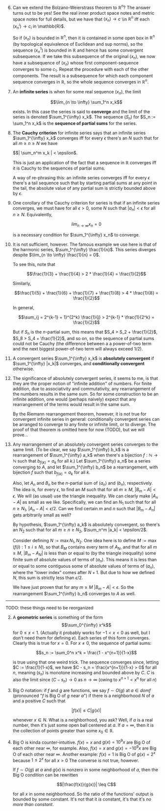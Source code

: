 6. Can we extend the Bolzano-Weierstrass theorem to $\mathbb{R}^n$? The answer turns out to be yes! See the real inner product space notes and metric space notes for full details, but we have that $(x_n) \to c$ \in $\mathbb{R}^n$ iff each $(x_n^i) \to c_i$ in \mathbb{R}$.

    So if $(x_n)$ is bounded in $\mathbb{R}^n$, then it is contained in some open box in $\mathbb{R}^n$ (by topological equivalence of Euclidean and sup norms), so the sequence $(x_n^1)$ is bounded in $\mathbb{R}$ and hence has some convergent subsequence. If we take this subsequence of the original $(x_n)$, we now have a subsequence of $(x_n)$ whose first component-sequence converges to some $c_1$. Repeat the procedure with each of the other components. The result is a subsequence for which each component sequence converges in $\mathbb{R}$, so the whole sequence converges in $\mathbb{R}^n$.

10. An **infinite series** is when for some real sequence $(x_n)$, the limit

    $$\lim_{n \to \infty} \sum_1^n x_k$$

    exists. In this case the series is said to **converge** and the limit of the series is denoted $\sum_1^{\infty} x_k$. The sequence $(S_n)$ for $S_n := \sum_1^n x_k$ is the **sequence of partial sums** for the series.

11. The **Cauchy criterion** for infinite series says that an infinite series $\sum_1^{\infty} x_k$ converges iff for every $\epsilon$ there's an $N$ such that for all $m \geq n \geq N$ we have

    $$| \sum_n^m x_k | < \epsilon$.

    This is just an application of the fact that a sequence in $\mathbb{R}$ converges iff it is Cauchy to the sequences of partial sums.

    A way of re-phrasing this: an infinite series converges iff for every $\epsilon$ there's a tail sequence such that by starting partial sums at any point in the tail, the absolute value of any partial sum is strictly bounded above by $\epsilon$.

12. One corollary of the Cauchy criterion for series is that if an infinite series converges, we must have for all $\epsilon > 0$, some $N$ such that $|a_n| < \epsilon$ for all $n \geq N$. Equivalently,

    $$lim_{n \to \infty} x_n = 0$$

    is a necessary condition for $\sum_1^{\infty} x_n$ to converge.

13. It is not sufficient, however. The famous example we use here is that of the harmonic series, $\sum_1^{\infty} \frac{1}{n}$. This series diverges despite $\lim_{n \to \infty} \frac{1}{n} = 0$.

    To see this, note that

    $$\frac{1}{3} + \frac{1}{4} > 2 * \frac{1}{4} = \frac{1}{2}$$

    Similarly,

    $$\frac{1}{5} + \frac{1}{6} + \frac{1}{7} + \frac{1}{8} > 4 * \frac{1}{8} = \frac{1}{2}$$

    In general,

    $$\sum_{j = 2^{k-1} + 1}^{2^k} \frac{1}{j} > 2^{k-1} * \frac{1}{2^k} = \frac{1}{2}$$

    But if $S_n$ is the $n$-partial sum, this means that $S_4 > S_2 + \frac{1}{2}$, $S_8 > S_4 + \frac{1}{2}$, and so on, so the sequence of partial sums could not be Cauchy (the difference between a a power-of-two term and the next biggest power-of-two term will always exceed $1/2$).


14. A convergent series $\sum_1^{\infty} x_k$ is **absolutely convergent** if $\sum_1^{\infty} |x_k|$ converges, and **conditionally convergent** otherwise.

15. The significance of absolutely convergent series, it seems to me, is that they are the proper notion of "infinite addition" of numbers. For finite addition, due to associativity and commutativity, any rearrangement of the numbers results in the same sum. So for some construction to be an infinite addition, one would (perhaps naively) expect that any rearrangement of the terms would result in the same sum.

    By the Riemann rearrangement theorem, however, it is not true for convergent infinite series in general: conditionally convergent series can be arranged to converge to any finite or infinite limit, or to diverge. The proof of that theorem is omitted here for now (TODO), but we will prove...

16. Any rearrangement of an absolutely convergent series converges to the same limit. (To be clear, we say $\sum_1^{\infty} b_k$ is a rearrangement of $\sum_1^{\infty} a_k$ when there's a bijection $f: \mathbb{N} \to \mathbb{N}$ such that $b_{f(k)} = a_k$ for all $k$.) Let $\sum_1^{\infty} a_n$ be a series converging to $A$, and let $\sum_1^{\infty} b_n$ be a rearrangement, with bijection $f$ such that $b_{f(k)} = a_k$ for all $k$.

    Also, let $A_n$ and $B_n$ be the $n$-partial sum of $(a_n)$ and $(b_n)$, respectively. The idea is, for every $\epsilon$, to find an $M$ such that for all $m \geq M$, $|B_m - A| < \epsilon$. We will (as usual) use the triangle inequality. We can clearly make $|A_n - A|$ as small as we like. Specifically, we can find an $N_1$ such that for all $n \geq N_1$, $|A_n - A| < \epsilon/2$. Can we find certain $m$ and $n$ such that $|B_m - A_n|$ gets arbitrarily small as well?

    By hypothesis, $\sum_1^{\infty} a_k$ is absolutely convergent, so there's an $N_2$ such that for all $m \geq n \geq N_2$, $\sum_n^m |a_k| < \epsilon/2$.

    Consider defining $N := \max{N_1, N_2}$. One idea here is to define $M := \max(f(i) : 1 \leq i \leq N)$, so that $B_M$ contains every term of $A_N$, and that for all $m \geq M$, $|B_m - A_N|$ is less than or equal to (by the triangle inequality) some finite sum of absolute values of terms of $(a_n)$. This means it is less than or equal to some contiguous some of absolute values of terms of $(a_n)$, where the "lower index" comes after $N+1$. But due to how we defined $N$, this sum is strictly less than $\epsilon/2$.

    We have just proven that for any $m \geq M$ $|B_m - A| < \epsilon$. So the rearrangement $\sum_1^{\infty} b_n$ converges to $A$ as well.


----
TODO: these things need to be reorganized

2. A **geometric series** is something of the form $$\sum_0^{\infty} x^k$$ for $0 \leq x < 1$. (Actually it probably works for $-1 < x < 0$ as well, but I don't need them for defining $e$). Each series of this form converges. Clearly this is true for $x = 0$. For $x \neq 0$, the sequence of partial sums:

    $$s_n := \sum_0^n x^k = \frac{1 - x^{n+1}}{1-x}$$

    is true using that one weird trick. The sequence converges since, letting $C := \frac{1}{1-x}$, we have $C - s_n = \frac{x^{n+1}}{1-x} > 0$ for all $n$, meaning $(s_n)$ is monotone increasing and bounded above by $C$. $C$ is also the limit since $(C - s_n) \to 0$ as $n \to \infty$ (owing to $x^{n+1} < x^n$ for all $n$)



5. Big O notation: if $f$ and $g$ are functions, we say $f \sim O(g)$ at $a \in dom f$ (pronounced "$f$ is Big O of $g$ near $a$") if there is a neighborhood $N$ of $a$ and a positive $C$ such that

    $$|f(x)| \leq C |g(x)|$$

    whenever $x \in N$. What is a neighborhood, you ask? Well, if $a$ is a real number, then it's just some open ball centered at $a$. If $a = \infty$, then it is the collection of points greater than some $x_0 \in \mathbb{R}$.

6. Big O is kinda counter-intuitive. $f(x) = x$ and $g(x) = 10^9 x$ are Big O of each other near $\infty$, for example. Also, $f(x) = x$ and $g(x) = -10^9 x$ are Big O of each other near $\infty$. Another example: $f(x) = 1$ is Big O of $g(x) = 2^x$ because $1 \leq 2^x$ for all $x > 0$ The converse is not true, however.

    If $f \sim O(g)$ at $a$ and $g(x)$ is nonzero in some neighborhood of $a$, then the Big O condition can be rewritten

    $$|\frac{f(x)}{g(x)}| \leq C$$

    for all $x$ in some neighborhood. So the ratio of the functions' output is bounded by some constant. It's not that it *is* constant, it's that it's *no more than constant*.


